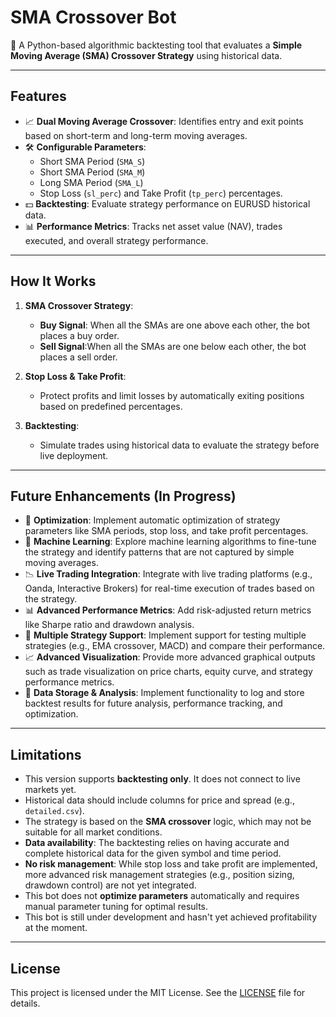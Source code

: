# SMA Crossover Bot

🚀 A Python-based algorithmic backtesting tool that evaluates a **Simple Moving Average (SMA) Crossover Strategy** using historical data.

---

## Features

- 📈 **Dual Moving Average Crossover**: Identifies entry and exit points based on short-term and long-term moving averages.
- 🛠️ **Configurable Parameters**:
  - Short SMA Period (`SMA_S`)
  - Short SMA Period (`SMA_M`)
  - Long SMA Period (`SMA_L`)
  - Stop Loss (`sl_perc`) and Take Profit (`tp_perc`) percentages.
- 💵 **Backtesting**: Evaluate strategy performance on EURUSD historical data.
- 📊 **Performance Metrics**: Tracks net asset value (NAV), trades executed, and overall strategy performance.

---

## How It Works

1. **SMA Crossover Strategy**:
   - **Buy Signal**: When all the SMAs are one above each other, the bot places a buy order.
   - **Sell Signal**:When all the SMAs are one below each other, the bot places a sell order.

2. **Stop Loss & Take Profit**:
   - Protect profits and limit losses by automatically exiting positions based on predefined percentages.

3. **Backtesting**:
   - Simulate trades using historical data to evaluate the strategy before live deployment.

---

## Future Enhancements (In Progress)

- 🚀 **Optimization**: Implement automatic optimization of strategy parameters like SMA periods, stop loss, and take profit percentages.
- 🧠 **Machine Learning**: Explore machine learning algorithms to fine-tune the strategy and identify patterns that are not captured by simple moving averages.
- 📉 **Live Trading Integration**: Integrate with live trading platforms (e.g., Oanda, Interactive Brokers) for real-time execution of trades based on the strategy.
- 📊 **Advanced Performance Metrics**: Add risk-adjusted return metrics like Sharpe ratio and drawdown analysis.
- 🔄 **Multiple Strategy Support**: Implement support for testing multiple strategies (e.g., EMA crossover, MACD) and compare their performance.
- 📈 **Advanced Visualization**: Provide more advanced graphical outputs such as trade visualization on price charts, equity curve, and strategy performance metrics.
- 💾 **Data Storage & Analysis**: Implement functionality to log and store backtest results for future analysis, performance tracking, and optimization.

---

## Limitations

- This version supports **backtesting only**. It does not connect to live markets yet.
- Historical data should include columns for price and spread (e.g., `detailed.csv`).
- The strategy is based on the **SMA crossover** logic, which may not be suitable for all market conditions.
- **Data availability**: The backtesting relies on having accurate and complete historical data for the given symbol and time period.
- **No risk management**: While stop loss and take profit are implemented, more advanced risk management strategies (e.g., position sizing, drawdown control) are not yet integrated.
- This bot does not **optimize parameters** automatically and requires manual parameter tuning for optimal results.
- This bot is still under development and hasn't yet achieved profitability at the moment.

---

## License

This project is licensed under the MIT License. See the [LICENSE](LICENSE) file for details.


